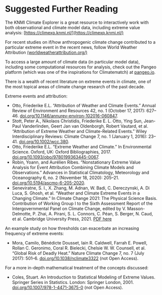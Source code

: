 # Suggested Further Reading

The KNMI Climate Explorer is a great resource to interactively work with both observational and climate model data, including extreme value analysis: [https://climexp.knmi.nl/](https://climexp.knmi.nl/)
 
For recent studies on if/how anthropogenic climate change contributed to a particular extreme event in the recent news, follow World Weather Attribution [(worldweatherattribution.org/)](https://www.worldweatherattribution.org/)
 
To access a large amount of climate data (in particular model data), including some computational resources for analysis, check out the Pangeo platform (which was one of the inspirations for Climatematch) at [pangeo.io](https://pangeo.io).
 
There is a wealth of recent literature on extreme events in climate, one of the most topical areas of climate change research of the past decade.
 
Extreme events and attribution:
- Otto, Friederike E.L. “Attribution of Weather and Climate Events.” Annual Review of Environment and Resources 42, no. 1 (October 17, 2017): 627–46. [doi.org/10.1146/annurev-environ-102016-060847](https://doi.org/10.1146/annurev-environ-102016-060847).
- Stott, Peter A., Nikolaos Christidis, Friederike E. L. Otto, Ying Sun, Jean-Paul Vanderlinden, Geert Jan van Oldenborgh, Robert Vautard, et al. “Attribution of Extreme Weather and Climate-Related Events.” Wiley Interdisciplinary Reviews: Climate Change 7, no. 1 (January 1, 2016): 23–41. [doi.org/10.1002/wcc.380](https://doi.org/10.1002/wcc.380).
- Otto, Friederike E.L. “Extreme Weather and Climate.” In Environmental Science. Oxford, UK: Oxford Bibliographies, 2017. [doi.org/10.1093/obo/9780199363445-0067](https://doi.org/10.1093/obo/9780199363445-0067).
- Robin, Yoann, and Aurélien Ribes. “Nonstationary Extreme Value Analysis for Event Attribution Combining Climate Models and Observations.” Advances in Statistical Climatology, Meteorology and Oceanography 6, no. 2 (November 18, 2020): 205–21. [doi.org/10.5194/ascmo-6-205-2020](https://doi.org/10.5194/ascmo-6-205-2020).
- Seneviratne, S. I., X. Zhang, M. Adnan, W. Badi, C. Dereczynski, A. Di Luca, S. Ghosh, et al. “Weather and Climate Extreme Events in a Changing Climate.” In Climate Change 2021: The Physical Science Basis. Contribution of Working Group I to the Sixth Assessment Report of the Intergovernmental Panel on Climate Change, edited by V. Masson-Delmotte, P. Zhai, A. Pirani, S. L. Connors, C. Péan, S. Berger, N. Caud, et al. Cambridge University Press, 2021. [PDF here](https://www.ipcc.ch/site/assets/uploads/2018/03/SREX-Chap3_FINAL-1.pdf)
 
 
An example study on how thresholds can exacerbate an increasing frequency of extreme events:
 - Mora, Camilo, Bénédicte Dousset, Iain R. Caldwell, Farrah E. Powell, Rollan C. Geronimo, Coral R. Bielecki, Chelsie W. W. Counsell, et al. “Global Risk of Deadly Heat.” Nature Climate Change 7, no. 7 (July 2017): 501–6. [doi.org/10.1038/nclimate3322](https://doi.org/10.1038/nclimate3322) (not Open Access).

For a more in-depth mathematical treatment of the concepts discussed:
 - Coles, Stuart. An Introduction to Statistical Modeling of Extreme Values. Springer Series in Statistics. London: Springer London, 2001. [doi.org/10.1007/978-1-4471-3675-0](https://doi.org/10.1007/978-1-4471-3675-0) (not Open Access).
